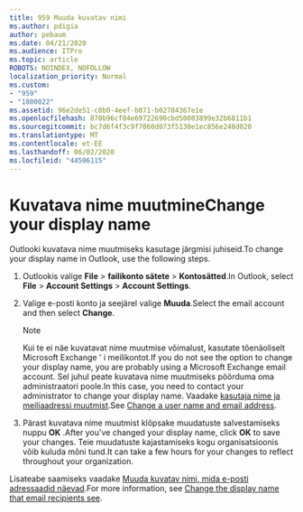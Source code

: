 ```yaml
---
title: 959 Muuda kuvatav nimi
ms.author: pdigia
author: pebaum
ms.date: 04/21/2020
ms.audience: ITPro
ms.topic: article
ROBOTS: NOINDEX, NOFOLLOW
localization_priority: Normal
ms.custom:
- "959"
- "1800022"
ms.assetid: 96e2de51-c8b0-4eef-b071-b02784367e1e
ms.openlocfilehash: 870b96cf04e69722690cbd50083899e32b6811b1
ms.sourcegitcommit: bc7d6f4f3c9f7060d073f5130e1ec856e248d020
ms.translationtype: MT
ms.contentlocale: et-EE
ms.lasthandoff: 06/02/2020
ms.locfileid: "44506115"
---
```

# <a name="change-your-display-name"></a><span data-ttu-id="3883f-102">Kuvatava nime muutmine</span><span class="sxs-lookup"><span data-stu-id="3883f-102">Change your display name</span></span>
  
<span data-ttu-id="3883f-103">Outlooki kuvatava nime muutmiseks kasutage järgmisi juhiseid.</span><span class="sxs-lookup"><span data-stu-id="3883f-103">To change your display name in Outlook, use the following steps.</span></span>
  
1. <span data-ttu-id="3883f-104">Outlookis valige **File** \> **failikonto sätete** \> **Kontosätted**.</span><span class="sxs-lookup"><span data-stu-id="3883f-104">In Outlook, select **File** \> **Account Settings** \> **Account Settings**.</span></span>

2. <span data-ttu-id="3883f-105">Valige e-posti konto ja seejärel valige **Muuda**.</span><span class="sxs-lookup"><span data-stu-id="3883f-105">Select the email account and then select **Change**.</span></span>

    > [!NOTE]
    > <span data-ttu-id="3883f-106">Kui te ei näe kuvatavat nime muutmise võimalust, kasutate tõenäoliselt Microsoft Exchange ' i meilikontot.</span><span class="sxs-lookup"><span data-stu-id="3883f-106">If you do not see the option to change your display name, you are probably using a Microsoft Exchange email account.</span></span> <span data-ttu-id="3883f-107">Sel juhul peate kuvatava nime muutmiseks pöörduma oma administraatori poole.</span><span class="sxs-lookup"><span data-stu-id="3883f-107">In this case, you need to contact your administrator to change your display name.</span></span> <span data-ttu-id="3883f-108">Vaadake [kasutaja nime ja meiliaadressi muutmist](https://docs.microsoft.com/microsoft-365/admin/add-users/change-a-user-name-and-email-address).</span><span class="sxs-lookup"><span data-stu-id="3883f-108">See [Change a user name and email address](https://docs.microsoft.com/microsoft-365/admin/add-users/change-a-user-name-and-email-address).</span></span>
  
3. <span data-ttu-id="3883f-109">Pärast kuvatava nime muutmist klõpsake muudatuste salvestamiseks nuppu **OK** .</span><span class="sxs-lookup"><span data-stu-id="3883f-109">After you've changed your display name, click **OK** to save your changes.</span></span> <span data-ttu-id="3883f-110">Teie muudatuste kajastamiseks kogu organisatsioonis võib kuluda mõni tund.</span><span class="sxs-lookup"><span data-stu-id="3883f-110">It can take a few hours for your changes to reflect throughout your organization.</span></span>

<span data-ttu-id="3883f-111">Lisateabe saamiseks vaadake [Muuda kuvatav nimi, mida e-posti adressaadid näevad](https://support.office.com/article/2b53331a-ba2a-4803-88dc-ac9fe376c8a9.aspx).</span><span class="sxs-lookup"><span data-stu-id="3883f-111">For more information, see [Change the display name that email recipients see](https://support.office.com/article/2b53331a-ba2a-4803-88dc-ac9fe376c8a9.aspx).</span></span>
  